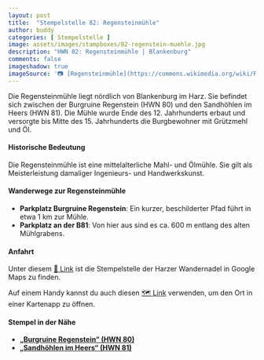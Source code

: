 ```yaml
---
layout: post
title:  "Stempelstelle 82: Regensteinmühle"
author: buddy
categories: [ Stempelstelle ]
image: assets/images/stampboxes/82-regenstein-muehle.jpg
description: "HWN 82: Regensteinmühle | Blankenburg"
comments: false
imageshadow: true
imageSource: '📷 [Regensteinmühle](https://commons.wikimedia.org/wiki/File:Regensteinm%C3%BChle.jpg) von <a href="https://de.wikipedia.org/wiki/Benutzer:Hejkal" class="extiw" title="de:Benutzer:Hejkal">Benutzer:Hejkal</a> / <a href="https://en.wikipedia.org/wiki/de:User:Hejkal" class="extiw" title="w:de:User:Hejkal">Hejkal</a> in der <a href="https://en.wikipedia.org/wiki/de:" class="extiw" title="w:de:">Wikipedia auf Deutsch</a> unter Lizenz [CC BY-SA 3.0 de](https://creativecommons.org/licenses/by-sa/3.0/de/deed.en)'
---
```


Die Regensteinmühle liegt nördlich von Blankenburg im Harz. Sie befindet sich zwischen der Burgruine Regenstein (HWN 80) und den Sandhöhlen im Heers (HWN 81). Die Mühle wurde Ende des 12. Jahrhunderts erbaut und versorgte bis Mitte des 15. Jahrhunderts die Burgbewohner mit Grützmehl und Öl.

#### Historische Bedeutung

Die Regensteinmühle ist eine mittelalterliche Mahl- und Ölmühle. Sie gilt als Meisterleistung damaliger Ingenieurs- und Handwerkskunst.

#### Wanderwege zur Regensteinmühle

- **Parkplatz Burgruine Regenstein**: Ein kurzer, beschilderter Pfad führt in etwa 1 km zur Mühle.
- **Parkplatz an der B81**: Von hier aus sind es ca. 600 m entlang des alten Mühlgrabens.

#### Anfahrt

Unter diesem [📍 Link](https://www.google.com/maps/dir/?api=1&origin=&destination=51.81653%2C%2010.94883) ist die Stempelstelle der Harzer Wandernadel in Google Maps zu finden.

<div class="android-only">
  Auf einem Handy kannst du auch diesen 
  <a href="geo:51.81653,10.94883">🗺️ Link</a> 
  verwenden, um den Ort in einer Kartenapp zu öffnen.
  <p></p>
</div>

#### Stempel in der Nähe

- [**„Burgruine Regenstein“ (HWN 80)**](/stempelstelle-080-burgruine-regenstein)
- [**„Sandhöhlen im Heers“ (HWN 81)**](/stempelstelle-081-sandhoehlen-im-heers)
